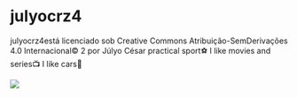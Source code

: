 # julyocrz4

julyocrz4está licenciado sob Creative Commons Atribuição-SemDerivações 4.0 Internacional© 2 por Júlyo César 
practical sport⚽
I like movies and series📺
I like cars🚗


![](https://i.pinimg.com/originals/46/d7/ce/46d7ce6d4f7f1543e739abe9406b486e.gif
)
